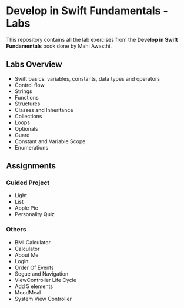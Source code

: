 # Develop in Swift Fundamentals - Labs

This repository contains all the lab exercises from the **Develop in Swift Fundamentals** book done by Mahi Awasthi.

## Labs Overview

- Swift basics: variables, constants, data types and operators 
- Control flow
- Strings
- Functions
- Structures
- Classes and Inheritance
- Collections
- Loops
- Optionals
- Guard
- Constant and Variable Scope
- Enumerations

## Assignments

### Guided Project

- Light
- List
- Apple Pie
- Personality Quiz
  
### Others

- BMI Calculator
- Calculator
- About Me
- Login
- Order Of Events
- Segue and Navigation
- ViewController Life Cycle
- Add 5 elements
- MoodMeal
- System View Controller
  
